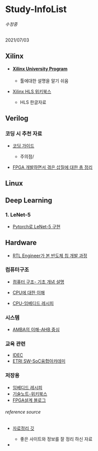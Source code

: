 # Study-InfoList
###### 수정중
2021/07/03
## Xilinx

- #### [Xilinx University Program](https://www.xilinx.com/support/university.html)
    * 툴에대한 설명을 알기 쉬움
    
    
- [Xilinx HLS 위키북스](https://wikidocs.net/book/4588)
    * HLS 한글자료

## Verilog

### 코딩 시 추천 자료

- [코딩 가이드](https://m.blog.naver.com/PostView.nhn?blogId=godinus123&logNo=221552331215&proxyReferer=https:%2F%2Fwww.google.com%2F)
    - 주의점/

- [FPGA 개발하면서 겪은 삽질에 대한 총 정리](https://www.slideshare.net/UbuntuKorea/fpga-81736500)

## Linux

## Deep Learning
    
### 1. LeNet-5

- [Pytorch로 LeNet-5 구현](https://deep-learning-study.tistory.com/368)


## Hardware

- [RTL Engineer가 본 반도체 칩 개발 과정](http://blogspot.designonchip.com/2009/10/rtl-engineer.html)

### 컴퓨터구조
- [컴퓨터 구조- 기초 개념 설명](https://brunch.co.kr/@toughrogrammer/14)


- [CPU에 대한 이해](https://blog.naver.com/dolicom/10067839736)

- [CPU-임베디드 레시피](http://recipes.egloos.com/4982170)

### 시스템

- [AMBA의 이해-AHB 중심](https://m.blog.naver.com/PostView.nhn?blogId=guile21c&logNo=50549791&proxyReferer=https:%2F%2Fwww.google.com%2F#)

### 교육 관련

- [IDEC](http://www.idec.or.kr/)
- [ETRI SW-SoC융합아카데미](https://www.asic.net/main/index.do)

### 저장용

- [임베디드 레시피](http://recipes.egloos.com/)
- [기술노트-위키북스](https://wikidocs.net/book/2184)
- [FPGA설계 블로그](https://blog.daum.net/trts1004/)

###### reference source 
- [자료정리 깃](https://github.com/kim-sunghoon/Study-materials)
    - 좋은 사이트와 정보를 잘 정리 하신 자료



- 
